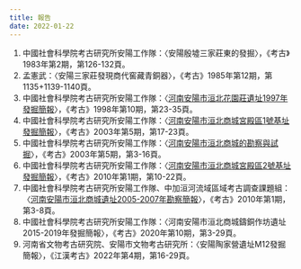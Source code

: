 ```yaml
---
title: 報告
date: 2022-01-22
---
```


1. 中國社會科學院考古研究所安陽工作隊：〈安陽殷墟三家莊東的發掘〉，《考古》1983年第2期，第126-132頁。
2. 孟憲武：〈安陽三家莊發現商代窖藏青銅器〉，《考古》1985年第12期，第1135+1139-1140頁。
3. 中國社會科學院考古研究所安陽工作隊：〈[河南安陽市洹北花園莊遺址1997年發掘簡報](https://kns.cnki.net/kcms2/article/abstract?v=3uoqIhG8C44YLTlOAiTRKjkpgKvIT9Nkm5tS6uBYqSFKRwrmJqUgrmW5463b9hdFxi5OGjLmwKXP7B1i6dA-AON56NP5R29n&uniplatform=NZKPT)〉，《考古》1998年第10期，第23-35頁。
4. 中國社會科學院考古研究所安陽工作隊：〈[河南安陽市洹北商城宮殿區1號基址發掘簡報](https://kns.cnki.net/kcms2/article/abstract?v=3uoqIhG8C44YLTlOAiTRKgchrJ08w1e7ZCYsl4RS_3iR3S9RnDwdriIFKhRBCLPDnvkId2oos5MLhUknWxzTVRwFMTewlgJs&uniplatform=NZKPT)〉，《考古》2003年第5期，第17-23頁。
5. 中國社會科學院考古研究所安陽工作隊：〈[河南安陽市洹北商城的勘察與試掘](https://kns.cnki.net/kcms2/article/abstract?v=3uoqIhG8C44YLTlOAiTRKgchrJ08w1e7ZCYsl4RS_3iR3S9RnDwdriIFKhRBCLPDsk3tJyXZdlKQFC9X5HVzNryGD2D0A46j&uniplatform=NZKPT)〉，《考古》2003年第5期，第3-16頁。
6. 中國社會科學院考古研究所安陽工作隊：〈[河南安陽市洹北商城宮殿區2號基址發掘簡報](https://kns.cnki.net/kcms2/article/abstract?v=3uoqIhG8C44YLTlOAiTRKgchrJ08w1e7_IFawAif0mzkfPPWkRTZlUtMEdXuQj_q-cbkzC8jXivgagR43idY2ZkYxtEkx-cs&uniplatform=NZKPT)〉，《考古》2010年第1期，第10-22頁。
7. 中國社會科學院考古研究所安陽工作隊、中加洹河流域區域考古調查課題組：〈[河南安陽市洹北商城遺址2005-2007年勘察簡報](https://kns.cnki.net/kcms2/article/abstract?v=3uoqIhG8C44YLTlOAiTRKgchrJ08w1e7_IFawAif0mzkfPPWkRTZlUtMEdXuQj_qxglwF3zMy9SzeD9077Uc_cLN4uAbxyob&uniplatform=NZKPT)〉，《考古》2010年第1期，第3-8頁。
8. 中國社會科學院考古研究所安陽工作隊：〈河南安陽市洹北商城鑄銅作坊遺址2015-2019年發掘簡報〉，《考古》2020年第10期，第3-29頁。
9.  河南省文物考古研究院、安陽市文物考古研究所：〈安陽陶家營遺址M12發掘簡報〉，《江漢考古》2022年第4期，第16-29頁。